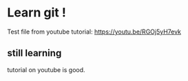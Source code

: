 # Learn git !

Test file from youtube tutorial:
https://youtu.be/RGOj5yH7evk


## still learning

tutorial on youtube is good. 